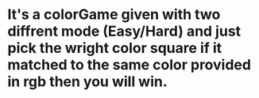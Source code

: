 # It's a colorGame given with two diffrent mode (Easy/Hard) and just pick the wright color square if it matched to the same color provided in rgb then you will win.
